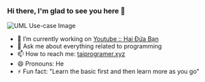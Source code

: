 ### Hi there, I'm glad to see you here 👋

<!--
**taiprogramer/taiprogramer** is a ✨ _special_ ✨ repository because its `README.md` (this file) appears on your GitHub profile.

Here are some ideas to get you started:
-->

![UML Use-case Image](http://www.plantuml.com/plantuml/png/JO-n3e90343tVaN3pY3iXaJTNFc0fXHiX3lIAyJ4-E-UHWFRotjjapR9oNoPHXYbT_I8fiFDiLCJTeq1Y3qQ5auwMnoC9h42AM7FC1FVQH1iWwvYIV09Y4iIfip5DSllP7iwxFtbCOlf9C5_jThNiwpH_tirlA1dBClZvyY6rOOrD1Aw_C0R)

- 🔭 I’m currently working on [Youtube :: Hai Đứa Bạn](https://www.youtube.com/HaiDuaBan)
- 💬 Ask me about everything related to programming
- 📫 How to reach me: [taiprogramer.xyz](https://taiprogramer.xyz)
- 😄 Pronouns: He
- ⚡ Fun fact: "Learn the basic first and then learn more as you go"
